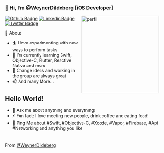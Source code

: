 
### 👋 Hi,  I’m @WeynerDildeberg [iOS Developer]                    

<img align='right' width="254" alt="perfil" src="https://user-images.githubusercontent.com/95509196/144691817-4f4d26f7-e0d3-4387-8bc0-a95a8bf0ef23.jpg">

[![Github Badge](https://img.shields.io/badge/-Github-000?style=flat-square&logo=Github&logoColor=white&link=https://github.com/WeynerDildeberg)](https://github.com/WeynerDildeberg)
[![Linkedin Badge](https://img.shields.io/badge/-LinkedIn-blue?style=flat-square&logo=Linkedin&logoColor=white&link=https://www.linkedin.com/in/weyner-dildeberg-9a001059/)](https://www.linkedin.com/in/weyner-dildeberg-9a001059/)
[![Twitter Badge](https://img.shields.io/badge/-Twitter-1ca0f1?style=flat-square&labelColor=1ca0f1&logo=twitter&logoColor=white&link=https://twitter.com/WeynerDildeberg)](https://twitter.com/WeynerDildeberg)

🧐 About

- 🏄‍ I love experimenting with new ways to perform tasks
- 🔭 I’m currently learning Swift, Objective-C, Flutter, Reactive Native and more
- 🌱 Change ideas and working in the group are always great
- 📫 And many More...


## Hello World!

- 💬 Ask me about anything and everything!
- ⚡ Fun fact: I love meeting new people, drink coffee and eating food!
- 💬 Ping Me about #Swift, #Objective-C, #Xcode, #Vapor, #Firebase, #Api #Networking and anything you like

#

From [@WeynerDildeberg](https://github.com/WeynerDildeberg)
